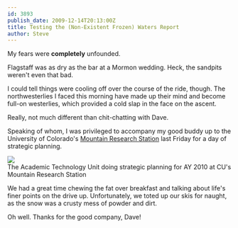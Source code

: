```yaml
---
id: 3893
publish_date: 2009-12-14T20:13:00Z
title: Testing the (Non-Existent Frozen) Waters Report
author: Steve
---
```

My fears were **completely** unfounded.

Flagstaff was as dry as the bar at a Mormon wedding. Heck, the sandpits weren't even that bad.

I could tell things were cooling off over the course of the ride, though. The northwesterlies I faced this morning have made up their mind and become full-on westerlies, which provided a cold slap in the face on the ascent.

Really, not much different than chit-chatting with Dave.

Speaking of whom, I was privileged to accompany my good buddy up to the University of Colorado's [Mountain Research Station](http://www.colorado.edu/mrs/fac.html) last Friday for a day of strategic planning.

![](http://www.flagstafffrenzy.org/wp-content/uploads/2009/12/000_0008.JPG)  
The Academic Technology Unit doing strategic planning for AY 2010 at CU's Mountain Research Station

We had a great time chewing the fat over breakfast and talking about life's finer points on the drive up. Unfortunately, we toted up our skis for naught, as the snow was a crusty mess of powder and dirt.

Oh well. Thanks for the good company, Dave!